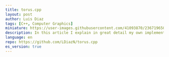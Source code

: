 ```yaml
---
title: torus.cpp
layout: post
author: Luis Diaz
tags: [C++, Computer Graphics]
miniature: https://user-images.githubusercontent.com/41093870/236719650-20d13da5-8467-4892-9515-c463bc9fa52e.gif
description: In this article I explain in great detail my own implementation of Andy Sloane's <strong>donut.c </strong>. Here I go over the maths, code, and everything you need to know to implement a basic terminal render. 
language: en
repo: https://github.com/LDiazN/torus.cpp
es_version: true
---
```


